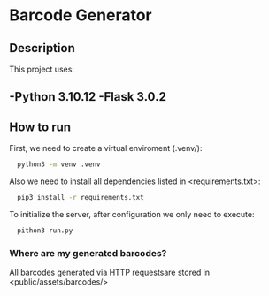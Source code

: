 # Barcode Generator

## Description

This project uses:

-Python 3.10.12
-Flask 3.0.2
-

## How to run

First, we need to create a virtual enviroment (.venv/):

```bash
  python3 -m venv .venv
```

Also we need to install all dependencies listed in <requirements.txt>:

```bash
  pip3 install -r requirements.txt
```

To initialize the server, after configuration we only need to execute:

```bash
  pithon3 run.py
```

### Where are my generated barcodes?

All barcodes generated via HTTP requestsare stored in <public/assets/barcodes/>